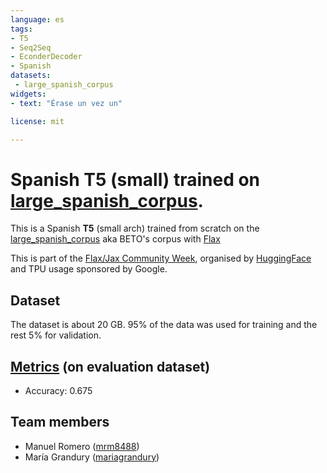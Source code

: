 ```yaml
---
language: es
tags:
- T5
- Seq2Seq
- EconderDecoder
- Spanish
datasets:
 - large_spanish_corpus
widgets:
- text: "Érase un vez un"

license: mit

---
```

# Spanish T5 (small) trained on [large_spanish_corpus](https://huggingface.co/datasets/viewer/?dataset=large_spanish_corpus).

This is a Spanish **T5** (small arch) trained from scratch on the [large_spanish_corpus](https://huggingface.co/datasets/viewer/?dataset=large_spanish_corpus) aka BETO's corpus with [Flax](https://github.com/google/flax)

This is part of the
[Flax/Jax Community Week](https://discuss.huggingface.co/t/open-to-the-community-community-week-using-jax-flax-for-nlp-cv/7104), organised by [HuggingFace](https://huggingface.co/) and TPU usage sponsored by Google.
## Dataset
The dataset is about 20 GB. 95% of the data was used for training and the rest 5% for validation.

## [Metrics](https://huggingface.co/flax-community/spanish-t5-small/tensorboard) (on evaluation dataset)

- Accuracy: 0.675


## Team members
- Manuel Romero ([mrm8488](https://huggingface.co/mrm8488))
- María Grandury ([mariagrandury](https://huggingface.co/mariagrandury))